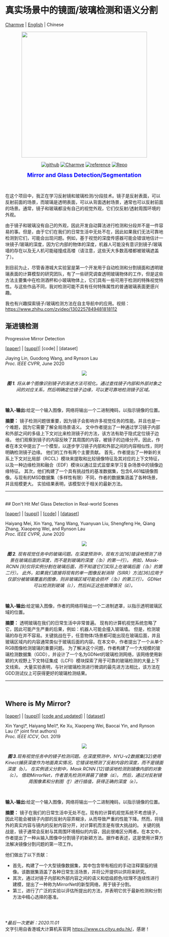 # 真实场景中的镜面/玻璃检测和语义分割

<a href="https://github.com/Charmve" target="_blank">Charmve</a> | <a href="README.md" target="_blank">English</a> | Chinese

<div align="center">
    <img src="logo-GlassDetec.png" width="400px">
</div>

<p align="center">
  <a href="https://github.com/Charmve"><img src="https://img.shields.io/badge/Github-Charmve-blue" alt="github"></a>
  <a href="https://github.com/Charmve/Mirror-Glass-Detection"><img src="https://img.shields.io/badge/Charmve-Glass%20Detect-yellow" alt="Charmve"></a>
  <a href="./References.md"><img src="https://img.shields.io/badge/doc-Related%20Work-green" alt="reference"></a>
  <a href="https://github.com/Charmve/Transparent-Object-Segmentation" target="_blank"><img src="https://img.shields.io/badge/Repo-Transparent%20Object%20Segmentation-red" alt="Repo"></a>
</p>

<p align="center"> <font size=4 color="blue"><strong>Mirror and Glass Detection/Segmentation</strong></font></p>

<br>

在这个项目中，我正在学习反射镜和玻璃检测/分段技术。镜子是反射表面，可以反射前面的场景，而玻璃是透明表面，可以从背面透射场景，通常也可以反射前面的场景。通常，镜子和玻璃都没有自己的视觉外观，它们仅反射/透射周围环境的外观。

由于镜子和玻璃没有自己的外观，因此开发自动算法进行检测和分段并不是一件容易的事。但是，由于它们在我们的日常生活中无处不在，因此如果我们无法可靠地检测到它们，可能会出现问题。例如，基于视觉的深度传感器可能会错误地估计一块镜子/玻璃的深度，因为它内部的物体的深度，机器人可能没有意识到镜子/玻璃墙的存在以及无人机可能碰撞成高楼（请注意，这些天大多数高楼都被玻璃遮盖了）。

到目前为止，尽管香港城大实验室是第一个开发用于自动检测和分割镜面和透明玻璃表面的计算模型的研究团队，有了一些研究调查透明玻璃物体的工作，但是这些方法主要集中在检测酒杯和小玻璃物体上，它们具有一些可用于检测的特殊视觉特性。与这些作品不同，我对检测可能不具有任何特殊属性的普通玻璃表面更感兴趣。

我也有兴趣探索镜子/玻璃检测方法在自主导航中的应用。视频：https://www.zhihu.com/zvideo/1302257849481818112


## 渐进镜检测

Progressive Mirror Detection

<p>
  [<a href="http://www.cs.cityu.edu.hk/~rynson/papers/cvpr20c.pdf" target="_blank">paper</a>] |
  [<a href="http://www.cs.cityu.edu.hk/~rynson/papers/demos/cvpr20c-supp.pdf" target="_blank">suppl</a>]|
  [code] |
  [dataset] 
</p>
<p>Jiaying Lin, Guodong Wang, and Rynson Lau <br>
  <i>Proc. IEEE CVPR</i>, June 2020</p>

<div align=center>
  <img src="./MirrorGlassDetection_files/image001.jpg">
  <p>
    <i><b>图 1</b>. 将从单个图像识别镜子的渐进方法可视化。通过查找镜子内部和外部对象之间的对应关系，然后明确定位镜子边缘，可以更可靠地检测镜子区域。</i>
  </p>
</div>
<br>

<p><b>输入-输出:</b>给定一个输入图像，网络将输出一个二进制掩码，以指示镜像的位置。</p>

<p>
  <b>摘要：</b> 
  镜子检测问题很重要，因为镜子会影响许多视觉任务的性能。并且也是一个难题，因为它需要了解全局场景语义。
  文中作者提出了一种通过学习镜子内部和外部之间的多级上下文对比来检测镜子的方法，该方法有助于隐式定位镜子边缘。
  他们观察到镜子的内容反映了其周围的内容，被镜子的边缘分开。因此，作者在本文中提出了一个模型，以逐步学习镜子内部和外部之间的内容相似性，同时明确检测镜子边缘。
  他们的工作有两个主要贡献。
  首先，作者提出了一种新的关系上下文对比局部（RCCL）模块来提取和比较镜像特征及其对应的上下文特征，以及一种边缘检测和融合（EDF）模块以通过显式监督来学习复杂场景中的镜像边缘特征。
  其次，他们构建了一个具有挑战性的基准数据集，包含6,461幅镜像图像。与现有的MSD数据集（多样性有限）不同，作者的数据集涵盖了各种场景，并且规模更大。
  实验结果表明，该模型优于相关的最新方法。
</p>                  


<hr><br>
## Don't Hit Me! Glass Detection in Real-world Scenes   

<p>
  [<a href="http://www.cs.cityu.edu.hk/~rynson/papers/cvpr20d.pdf" target="_blank">paper</a>] | 
  [<a href="http://www.cs.cityu.edu.hk/~rynson/papers/demos/cvpr20d-supp.pdf" target="_blank">suppl</a>] | 
  [<a href="https://github.com/Charmve/Mirror-Glass-Detection/tree/master/CVPR2020_GDNet" target="_blank">code</a>] | 
  [<a href="https://github.com/Charmve/Mirror-Glass-Detection/tree/master/Dataset/train" target="_blank">dataset</a>]
</p> 
  
<p> Haiyang Mei, Xin Yang, Yang Wang, Yuanyuan Liu, Shengfeng He, Qiang Zhang, Xiaopeng Wei, and Rynson Lau <br>
  <i>Proc. IEEE CVPR</i>, June 2020 </p>
  
<div align=center>
  <img src="./MirrorGlassDetection_files/image002.jpg">
  <p>
    <i><b>图 2</b>. 现有视觉任务中的玻璃问题。在深度预测中，现有方法[16]错误地预测了场景在玻璃后面的深度，而不是到玻璃的深度（（b）的第一行）。 例如，Mask-RCNN [9]仅将实例分割在玻璃后面，而不知道它们实际上在玻璃后面（（b）的第二行）。
    此外，如果我们直接将现有的单一图像反射消除（SIRR）方法[36]应用于仅部分被玻璃覆盖的图像，则非玻璃区域可能会损坏（（b）的第三行）。 GDNet可以检测到玻璃（c），然后纠正这些故障情况（d）。</i>
  </p>
</div>
<br>

<p><b>输入-输出:</b>给定输入图像，作者的网络将输出一个二进制遮罩，以指示透明玻璃区域的位置。</p>

<p><b>摘要：</b> 
透明玻璃在我们的日常生活中非常普遍。 现有的计算机视觉系统忽略了它，因此可能产生严重的后果，例如：机器人可能会撞入玻璃墙。 但是，检测玻璃的存在并不容易。关键挑战在于，任意物体/场景都可能出现在玻璃后面，并且玻璃区域内的内容通常类似于玻璃后面的内容。在本文中，作者提出了一个从单个RGB图像检测玻璃的重要问题。
为了解决这个问题，作者构建了一个大规模的玻璃检测数据集（GDD），并设计了一个名为GDNet的玻璃检测网络，该网络使用新颖的大视野上下文特征集成（LCFI）模块探索了用于可靠的玻璃检测的大量上下文线索。 大量实验表明，与针对玻璃检测进行微调的最先进方法相比，该方法在GDD测试仪上可获得更好的玻璃检测结果。
</p>                  


<hr><br>

## Where is My Mirror?

<p>
  [<a href="http://www.cs.cityu.edu.hk/~rynson/papers/iccv19a.pdf" target="_blank">paper</a>] | 
  [<a href="http://www.cs.cityu.edu.hk/~rynson/papers/demos/iccv19a-supp.pdf" target="_blank">suppl</a>]| 
  [<a href="https://github.com/Charmve/Mirror-Glass-Detection/tree/master/ICCV2019_MirrorNet" target="_blank">code and updated</a>] |
  [<a href="https://drive.google.com/file/d/1Znw92fO6lCKfXejjSSyMyL1qtFepgjPI/view?usp=sharing" target="_blank">dataset</a>]
</p> 
 
<p>Xin Yang\*, Haiyang Mei\*, Ke Xu, Xiaopeng Wei, Baocai Yin, and Rynson Lau (\* joint first authors) <br>
  <i>Proc. IEEE ICCV</i>, Oct. 2019 </p>
 
 <div align=center>
  <img src="./MirrorGlassDetection_files/image003.jpg">
  <p>
    <i><b>图 3</b>.现有视觉任务中的镜子检测问题。在深度预测中，NYU-v2数据集[32]使用Kinect捕获深度作为地面真实情况。它错误地预测了反射内容的深度，而不是镜面深度（b）。
    在实例语义分割中，Mask RCNN [12]错误地检测到镜像内部的对象（c）。 借助MirrorNet，作者首先检测并屏蔽了镜像（d）。 然后，通过对反射镜周围像素和分割图（f）进行插值，获得正确的深度（e）。 </i>
  </p>
</div>
<br>

<p><b>输入-输出:</b>给定一个输入图像，网络将输出一个二进制掩码，以指示镜像的位置。</p>

<p><b>摘要：</b> 
镜子在我们的日常生活中无处不在。现有的计算机视觉系统不考虑镜子，因此可能会被镜子内部的反射内容弄糊涂，从而导致严重的性能下降。然而，将镜外的真实内容与镜内的反射内容分开，对计算机而言是有很大挑战的。
关键的挑战是，镜子通常会反射与其周围环境相似的内容，因此很难区分两者。在本文中，作者提出了一种从输入图像中分割镜子的新颖方法。据作者表述，这是使用计算方法解决镜像分割问题的第一项工作。

他们做出了以下贡献：
- 首先，构建了一个大型镜像数据集，其中包含带有相应的手动注释蒙版的镜像。该数据集涵盖了各种日常生活场景，并将公开提供以供将来研究。
- 其次，通过对镜子内部和外部内容之间的语义和低级颜色/纹理不连续性进行建模，提出了一种称为MirrorNet的新型网络，用于镜子分割。
- 第三，进行了广泛的实验以评估所提出的方法，并表明它优于最新检测和分割方法中精心选择的基准。
</p>                  
<br>
<br>

*<i>最后一次更新：2020.11.01</i><br>
文字引用自香港城大计算机系官网 <a href="https://www.cs.cityu.edu.hk/" target="_blank">https://www.cs.cityu.edu.hk/</a>，感谢！

